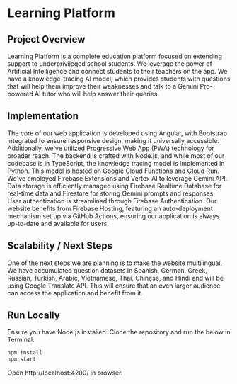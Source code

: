 # Learning Platform

## Project Overview
Learning Platform is a complete education platform focused on extending support to underprivileged school students. We leverage the power of Artificial Intelligence and connect students to their teachers on the app. We have a knowledge-tracing AI model, which provides students with questions that will help them improve their weaknesses and talk to a Gemini Pro-powered AI tutor who will help answer their queries.

## Implementation
The core of our web application is developed using Angular, with Bootstrap integrated to ensure responsive design, making it universally accessible. Additionally, we've utilized Progressive Web App (PWA) technology for broader reach. The backend is crafted with Node.js, and while most of our codebase is in TypeScript, the knowledge tracing model is implemented in Python. This model is hosted on Google Cloud Functions and Cloud Run. We've employed Firebase Extensions and Vertex AI to leverage Gemini API. Data storage is efficiently managed using Firebase Realtime Database for real-time data and Firestore for storing Gemini prompts and responses. User authentication is streamlined through Firebase Authentication. Our website benefits from Firebase Hosting, featuring an auto-deployment mechanism set up via GitHub Actions, ensuring our application is always up-to-date and available for users.

## Scalability / Next Steps
One of the next steps we are planning is to make the website multilingual. We have accumulated question datasets in Spanish, German, Greek, Russian, Turkish, Arabic, Vietnamese, Thai, Chinese, and Hindi and will be using Google Translate API. This will ensure that an even larger audience can access the application and benefit from it.

## Run Locally
Ensure you have Node.js installed. Clone the repository and run the below in Terminal:
```bash
npm install
npm start
```

Open http://localhost:4200/ in browser.
